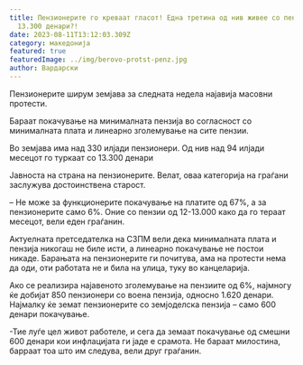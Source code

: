 ```yaml
---
title: Пензионерите го креваат гласот! Една третина од нив живее со пензија од
  13.300 денари?!
date: 2023-08-11T13:12:03.309Z
category: македонија
featured: true
featuredImage: ../img/berovo-protst-penz.jpg
author: Вардарски
---
```

<!--StartFragment-->

Пензионерите ширум земјава за следната недела најавија масовни протести.

Бараат покачување на минималната пензија во согласност со минималната плата и линеарно зголемување на сите пензии.

Во земјава има над 330 илјади пензионери. Од нив над 94 илјади месецот го туркаат со 13.300 денари

Јавноста на страна на пензионерите. Велат, оваа категорија на граѓани заслужува достоинствена старост.

– Не може за функционерите покачување на платите од 67%, а за пензионерите само 6%. Оние со пензии од 12-13.000 како да го тераат месецот, вели еден граѓанин.

Актуелната претседателка на СЗПМ вели дека минималната плата и пензија никогаш не биле исти, а линеарно покачување не постои никаде. Барањата на пензионерите ги почитува, ама на протести нема да оди, оти работата не и била на улица, туку во канцеларија.

Ако се реализира најавеното зголемување на пензиите од 6%, најмногу ќе добијат 850 пензионери со воена пензија, односно 1.620 денари. Најмалку ќе земат пензионерите со земјоделска пензија – само 600 денари покачување.

\-Тие луѓе цел живот работеле, и сега да земаат покачување од смешни 600 денари кои инфлацијата ги јаде е срамота. Не бараат милостина, барраат тоа што им следува, вели друг граѓанин.

<!--EndFragment-->
